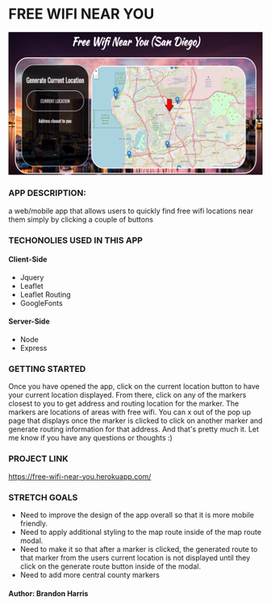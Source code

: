 # FREE WIFI NEAR YOU 

![FreeWifi-Screenshot](./client/assets/images/FreeWifiScreenshot.png)

### APP DESCRIPTION:

a web/mobile app that allows users to quickly find free wifi locations near them simply by clicking a couple of buttons

### TECHONOLIES USED IN THIS APP

#### Client-Side
- Jquery 
- Leaflet
- Leaflet Routing
- GoogleFonts


#### Server-Side
- Node
- Express



### GETTING STARTED

Once you have opened the app, click on the current location button to have your current location displayed.  From there, click on any of the markers closest to you to get address and routing location for the marker.  The markers are locations of areas with free wifi.  You can x out of the pop up page that displays once the marker is clicked to click on another marker and generate routing information for that address. And that's pretty much it.  Let me know if you have any questions or thoughts :) 

### PROJECT LINK 

https://free-wifi-near-you.herokuapp.com/

### STRETCH GOALS

- Need to improve the design of the app overall so that it is more mobile friendly.
- Need to apply additional styling to the map route inside of the map route modal.
- Need to make it so that after a marker is clicked, the generated route to that marker from the users current location is not displayed until they click on the generate route button inside of the modal. 
- Need to add more central county markers 

#### Author: Brandon Harris